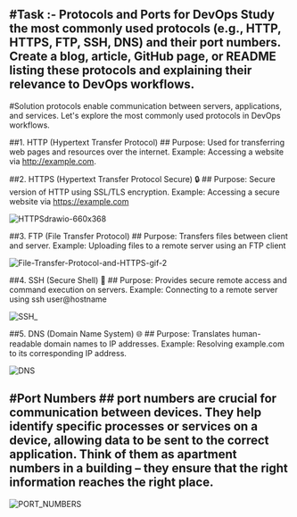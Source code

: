 #Task :-
Protocols and Ports for DevOps Study the most commonly used protocols (e.g., HTTP, HTTPS, FTP, SSH, DNS) and their port numbers. Create a blog, article, GitHub page, or README listing these protocols and explaining their relevance to DevOps workflows.
---
#Solution
protocols enable communication between servers, applications, and services. Let's explore the most commonly used protocols in DevOps workflows.


##1. HTTP (Hypertext Transfer Protocol) ##
Purpose: Used for transferring web pages and resources over the internet.
Example: Accessing a website via http://example.com. 

##2. HTTPS (Hypertext Transfer Protocol Secure) 🔒 ##
Purpose: Secure version of HTTP using SSL/TLS encryption.
Example: Accessing a secure website via https://example.com 

![HTTPSdrawio-660x368](https://github.com/user-attachments/assets/d3d7fb1f-d334-4076-a13c-984b2e49fec3)


##3. FTP (File Transfer Protocol) ##
Purpose: Transfers files between client and server.
Example: Uploading files to a remote server using an FTP client

![File-Transfer-Protocol-and-HTTPS-gif-2](https://github.com/user-attachments/assets/1b9678ec-ecb0-4e12-aac6-ab04dcb6b0c4)



##4. SSH (Secure Shell) 🔑 ##
Purpose: Provides secure remote access and command execution on servers.
Example: Connecting to a remote server using ssh user@hostname


![SSH_](https://github.com/user-attachments/assets/713fd955-a0a0-479d-8ab9-5fa330aafe16)


##5. DNS (Domain Name System) 🌐 ##
Purpose: Translates human-readable domain names to IP addresses.
Example: Resolving example.com to its corresponding IP address.

![DNS](https://github.com/user-attachments/assets/5e9d5f63-ba49-4ea2-b1b5-17326a6aa9cb)


#Port Numbers ##
port numbers are crucial for communication between devices. They help identify specific processes or services on a device, allowing data to be sent to the correct application. Think of them as apartment numbers in a building – they ensure that the right information reaches the right place.
---
![PORT_NUMBERS](https://github.com/user-attachments/assets/3cefe6cc-7df0-48fc-a5c0-f72c02fde3ab)

